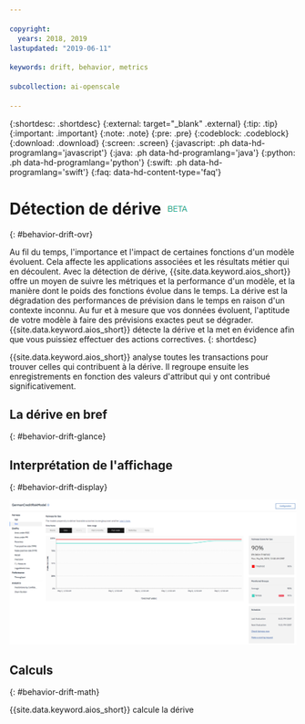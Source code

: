 ```yaml
---

copyright:
  years: 2018, 2019
lastupdated: "2019-06-11"

keywords: drift, behavior, metrics

subcollection: ai-openscale

---
```


{:shortdesc: .shortdesc}
{:external: target="_blank" .external}
{:tip: .tip}
{:important: .important}
{:note: .note}
{:pre: .pre}
{:codeblock: .codeblock}
{:download: .download}
{:screen: .screen}
{:javascript: .ph data-hd-programlang='javascript'}
{:java: .ph data-hd-programlang='java'}
{:python: .ph data-hd-programlang='python'}
{:swift: .ph data-hd-programlang='swift'}
{:faq: data-hd-content-type='faq'}

# Détection de dérive ![étiquette bêta](images/beta.png)
{: #behavior-drift-ovr}

Au fil du temps, l'importance et l'impact de certaines fonctions d'un modèle évoluent.
Cela affecte les applications associées et les résultats métier qui en découlent.
Avec la détection de dérive, {{site.data.keyword.aios_short}} offre un moyen de suivre les métriques et la performance d'un modèle,
et la manière dont le poids des fonctions évolue dans le temps.
La dérive est la dégradation des performances de prévision dans le temps en raison d'un contexte inconnu.
Au fur et à mesure que vos données évoluent, l'aptitude de votre modèle à faire des prévisions exactes peut se dégrader.
{{site.data.keyword.aios_short}} détecte la dérive et la met en évidence afin que vous puissiez effectuer des actions correctives.
{: shortdesc}

{{site.data.keyword.aios_short}} analyse toutes les transactions pour trouver celles qui contribuent à la dérive.
Il regroupe ensuite les enregistrements en fonction des valeurs d'attribut qui y ont contribué significativement.

## La dérive en bref
{: #behavior-drift-glance}




## Interprétation de l'affichage
{: #behavior-drift-display}

![graphique des métriques d'équité montrant une dérive au-dessous du seuil défini](images/fairness_metrics_001.png)


## Calculs
{: #behavior-drift-math}

{{site.data.keyword.aios_short}} calcule la dérive 

